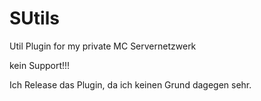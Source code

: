 # SUtils
 Util Plugin for my private MC Servernetzwerk

kein Support!!!

Ich Release das Plugin, da ich keinen Grund dagegen sehr.
